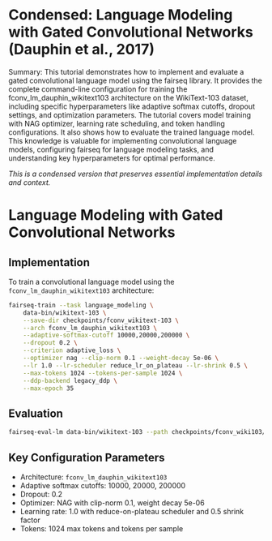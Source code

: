 # Condensed: Language Modeling with Gated Convolutional Networks (Dauphin et al., 2017)

Summary: This tutorial demonstrates how to implement and evaluate a gated convolutional language model using the fairseq library. It provides the complete command-line configuration for training the fconv_lm_dauphin_wikitext103 architecture on the WikiText-103 dataset, including specific hyperparameters like adaptive softmax cutoffs, dropout settings, and optimization parameters. The tutorial covers model training with NAG optimizer, learning rate scheduling, and token handling configurations. It also shows how to evaluate the trained language model. This knowledge is valuable for implementing convolutional language models, configuring fairseq for language modeling tasks, and understanding key hyperparameters for optimal performance.

*This is a condensed version that preserves essential implementation details and context.*

# Language Modeling with Gated Convolutional Networks

## Implementation

To train a convolutional language model using the `fconv_lm_dauphin_wikitext103` architecture:

```bash
fairseq-train --task language_modeling \
    data-bin/wikitext-103 \
    --save-dir checkpoints/fconv_wikitext-103 \
    --arch fconv_lm_dauphin_wikitext103 \
    --adaptive-softmax-cutoff 10000,20000,200000 \
    --dropout 0.2 \
    --criterion adaptive_loss \
    --optimizer nag --clip-norm 0.1 --weight-decay 5e-06 \
    --lr 1.0 --lr-scheduler reduce_lr_on_plateau --lr-shrink 0.5 \
    --max-tokens 1024 --tokens-per-sample 1024 \
    --ddp-backend legacy_ddp \
    --max-epoch 35
```

## Evaluation

```bash
fairseq-eval-lm data-bin/wikitext-103 --path checkpoints/fconv_wiki103/checkpoint_best.pt
```

## Key Configuration Parameters
- Architecture: `fconv_lm_dauphin_wikitext103`
- Adaptive softmax cutoffs: 10000, 20000, 200000
- Dropout: 0.2
- Optimizer: NAG with clip-norm 0.1, weight decay 5e-06
- Learning rate: 1.0 with reduce-on-plateau scheduler and 0.5 shrink factor
- Tokens: 1024 max tokens and tokens per sample